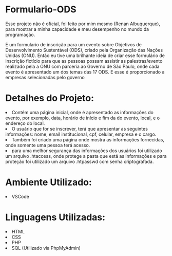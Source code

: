 <h1>Formulario-ODS</h1>
<p>Esse projeto não é oficial, foi feito por mim mesmo (Renan Albuquerque), para mostrar a minha capacidade e meu desempenho no mundo da programação.</p>
<p>É um formulario de inscrição para um evento sobre Objetivos de Desenvolvimento Sustentável (ODS), criado pela Organização das Nações Unidas (ONU). Então eu tive uma brilhante ideia de criar esse formulário de inscrição fictício para que as pessoas possam assistir as palestras/evento realizado pela a ONU com parceria ao Governo de São Paulo, onde cada evento é apresentado um dos temas das 17 ODS. E esse é proporcionado a empresas selecionadas pelo governo</p>

<h1>Detalhes do Projeto:</h1>
<li>Contém uma página inicial, onde é apresentado as informações do evento, por exemplo, data, horário de início e fim da do evento, local, e o endereço do local.</li>
<li>O usuário que for se inscrever, terá que apresentar as seguintes informações: nome, email institucional, cpf, celular, empresa e o cargo.</li>
<li>Também foi criado uma página onde mostra as informações fornecidas, onde somente uma pessoa terá acesso.</li>
<li>para uma melhor segurança das informações dos usuários foi utilizado um arquivo .htaccess, onde protege a pasta que está as informações e para proteção foi utilizado um arquivo .htpasswd com senha criptografada.</li>

<h1>Ambiente Utilizado:</h1>
<li>VSCode</li>

<h1>Linguagens Utilizadas:</h1>
<li>HTML</li>
<li>CSS</li>
<li>PHP</li>
<li>SQL (Utilizado via PhpMyAdmin)</li>
